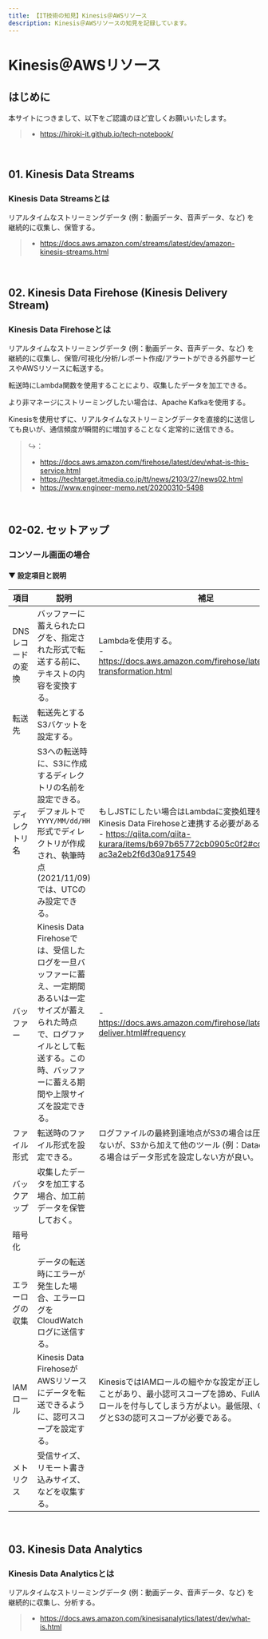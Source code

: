 ```yaml
---
title: 【IT技術の知見】Kinesis＠AWSリソース
description: Kinesis＠AWSリソースの知見を記録しています。
---
```


# Kinesis＠AWSリソース

## はじめに

本サイトにつきまして、以下をご認識のほど宜しくお願いいたします。

> - https://hiroki-it.github.io/tech-notebook/

<br>

## 01. Kinesis Data Streams

### Kinesis Data Streamsとは

リアルタイムなストリーミングデータ (例：動画データ、音声データ、など) を継続的に収集し、保管する。

> - https://docs.aws.amazon.com/streams/latest/dev/amazon-kinesis-streams.html

<br>

## 02. Kinesis Data Firehose (Kinesis Delivery Stream)

### Kinesis Data Firehoseとは

リアルタイムなストリーミングデータ (例：動画データ、音声データ、など) を継続的に収集し、保管/可視化/分析/レポート作成/アラートができる外部サービスやAWSリソースに転送する。

転送時にLambda関数を使用することにより、収集したデータを加工できる。

より非マネージにストリーミングしたい場合は、Apache Kafkaを使用する。

Kinesisを使用せずに、リアルタイムなストリーミングデータを直接的に送信しても良いが、通信頻度が瞬間的に増加することなく定常的に送信できる。

> ↪️：
>
> - https://docs.aws.amazon.com/firehose/latest/dev/what-is-this-service.html
> - https://techtarget.itmedia.co.jp/tt/news/2103/27/news02.html
> - https://www.engineer-memo.net/20200310-5498

<br>

## 02-02. セットアップ

### コンソール画面の場合

#### ▼ 設定項目と説明

| 項目              | 説明                                                                                                                                                                                              | 補足                                                                                                                                                                                           |
| ----------------- | ------------------------------------------------------------------------------------------------------------------------------------------------------------------------------------------------- | ---------------------------------------------------------------------------------------------------------------------------------------------------------------------------------------------- |
| DNSレコードの変換 | バッファーに蓄えられたログを、指定された形式で転送する前に、テキストの内容を変換する。                                                                                                            | Lambdaを使用する。<br>- https://docs.aws.amazon.com/firehose/latest/dev/data-transformation.html                                                                                             |
| 転送先            | 転送先とするS3バケットを設定する。                                                                                                                                                                |                                                                                                                                                                                                |
| ディレクトリ名    | S3への転送時に、S3に作成するディレクトリの名前を設定できる。デフォルトで`YYYY/MM/dd/HH`形式でディレクトリが作成され、執筆時点 (2021/11/09) では、UTCのみ設定できる。                              | もしJSTにしたい場合はLambdaに変換処理を実装し、Kinesis Data Firehoseと連携する必要がある。<br>- https://qiita.com/qiita-kurara/items/b697b65772cb0905c0f2#comment-ac3a2eb2f6d30a917549       |
| バッファー        | Kinesis Data Firehoseでは、受信したログを一旦バッファーに蓄え、一定期間あるいは一定サイズが蓄えられた時点で、ログファイルとして転送する。この時、バッファーに蓄える期間や上限サイズを設定できる。 | - https://docs.aws.amazon.com/firehose/latest/dev/basic-deliver.html#frequency                                                                                                               |
| ファイル形式      | 転送時のファイル形式を設定できる。                                                                                                                                                                | ログファイルの最終到達地点がS3の場合は圧縮形式で問題ないが、S3から加えて他のツール (例：Datadog) に転送する場合はデータ形式を設定しない方が良い。                                              |
| バックアップ      | 収集したデータを加工する場合、加工前データを保管しておく。                                                                                                                                        |                                                                                                                                                                                                |
| 暗号化            |                                                                                                                                                                                                   |                                                                                                                                                                                                |
| エラーログの収集  | データの転送時にエラーが発生した場合、エラーログをCloudWatchログに送信する。                                                                                                                      |                                                                                                                                                                                                |
| IAMロール         | Kinesis Data FirehoseがAWSリソースにデータを転送できるように、認可スコープを設定する。                                                                                                            | KinesisではIAMロールの細やかな設定が正しく動作しないことがあり、最小認可スコープを諦め、FullAccess権限のロールを付与してしまう方がよい。最低限、CloudWatchログとS3の認可スコープが必要である。 |
| メトリクス        | 受信サイズ、リモート書き込みサイズ、などを収集する。                                                                                                                                              |                                                                                                                                                                                                |

<br>

## 03. Kinesis Data Analytics

### Kinesis Data Analyticsとは

リアルタイムなストリーミングデータ (例：動画データ、音声データ、など) を継続的に収集し、分析する。

> - https://docs.aws.amazon.com/kinesisanalytics/latest/dev/what-is.html

<br>
